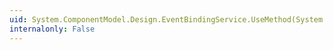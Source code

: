 ```yaml
---
uid: System.ComponentModel.Design.EventBindingService.UseMethod(System.ComponentModel.IComponent,System.ComponentModel.EventDescriptor,System.String)
internalonly: False
---
```

